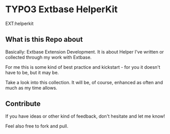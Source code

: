 # TYPO3 Extbase HelperKit

EXT:helperkit


## What is this Repo about

Basically: Extbase Extension Development. It is about Helper I've written or collected through my work with Extbase.

For me this is some kind of best practice and kickstart - for you it doesn't have to be, but it may be.

Take a look into this collection. It will be, of course, enhanced as often and much as my time allows.


## Contribute

If you have ideas or other kind of feedback, don't hesitate and let me know!

Feel also free to fork and pull.